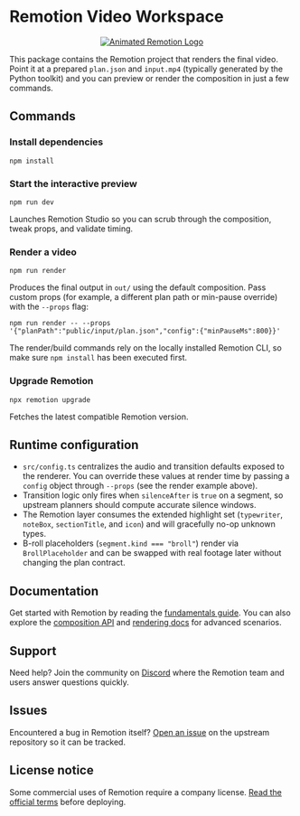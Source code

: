# Remotion Video Workspace

<p align="center">
  <a href="https://github.com/remotion-dev/logo">
    <picture>
      <source media="(prefers-color-scheme: dark)" srcset="https://github.com/remotion-dev/logo/raw/main/animated-logo-banner-dark.gif">
      <img alt="Animated Remotion Logo" src="https://github.com/remotion-dev/logo/raw/main/animated-logo-banner-light.gif">
    </picture>
  </a>
</p>

This package contains the Remotion project that renders the final video. Point it at a prepared `plan.json` and `input.mp4` (typically generated by the Python toolkit) and you can preview or render the composition in just a few commands.

## Commands

### Install dependencies
```console
npm install
```

### Start the interactive preview
```console
npm run dev
```
Launches Remotion Studio so you can scrub through the composition, tweak props, and validate timing.

### Render a video
```console
npm run render
```
Produces the final output in `out/` using the default composition. Pass custom props (for example, a different plan path or min-pause override) with the `--props` flag:

```console
npm run render -- --props '{"planPath":"public/input/plan.json","config":{"minPauseMs":800}}'
```

The render/build commands rely on the locally installed Remotion CLI, so make sure `npm install` has been executed first.

### Upgrade Remotion
```console
npx remotion upgrade
```
Fetches the latest compatible Remotion version.

## Runtime configuration

- `src/config.ts` centralizes the audio and transition defaults exposed to the renderer. You can override these values at render time by passing a `config` object through `--props` (see the render example above).
- Transition logic only fires when `silenceAfter` is `true` on a segment, so upstream planners should compute accurate silence windows.
- The Remotion layer consumes the extended highlight set (`typewriter`, `noteBox`, `sectionTitle`, and `icon`) and will gracefully no-op unknown types.
- B-roll placeholders (`segment.kind === "broll"`) render via `BrollPlaceholder` and can be swapped with real footage later without changing the plan contract.

## Documentation

Get started with Remotion by reading the [fundamentals guide](https://www.remotion.dev/docs/the-fundamentals). You can also explore the [composition API](https://www.remotion.dev/docs/composition) and [rendering docs](https://www.remotion.dev/docs/rendering) for advanced scenarios.

## Support

Need help? Join the community on [Discord](https://discord.gg/6VzzNDwUwV) where the Remotion team and users answer questions quickly.

## Issues

Encountered a bug in Remotion itself? [Open an issue](https://github.com/remotion-dev/remotion/issues/new) on the upstream repository so it can be tracked.

## License notice

Some commercial uses of Remotion require a company license. [Read the official terms](https://github.com/remotion-dev/remotion/blob/main/LICENSE.md) before deploying.
